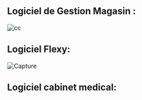  
## Logiciel de Gestion Magasin : 



 ![cc](https://user-images.githubusercontent.com/37224589/132993270-168083e8-093d-460f-9256-19f99783a298.PNG)
 
 
 
## Logiciel Flexy:


 
 ![Capture](https://user-images.githubusercontent.com/37224589/133127215-d77fb14f-78e0-4a0a-97ba-5ff241452c58.PNG)
 

##  Logiciel cabinet medical:
 
 
 
